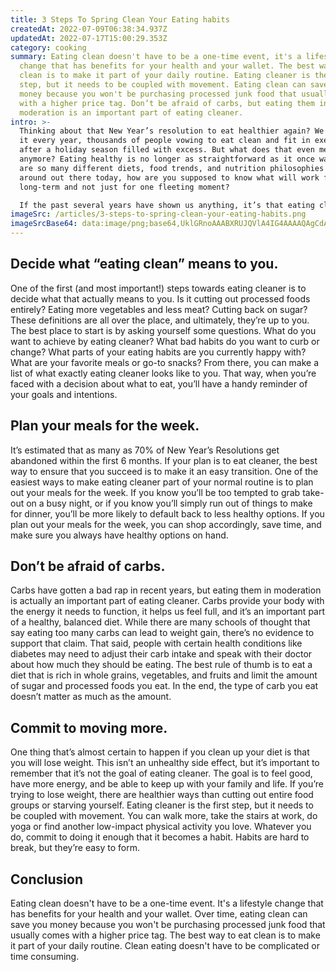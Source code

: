 ```yaml
---
title: 3 Steps To Spring Clean Your Eating habits
createdAt: 2022-07-09T06:38:34.937Z
updatedAt: 2022-07-17T15:00:29.353Z
category: cooking
summary: Eating clean doesn't have to be a one-time event, it's a lifestyle
  change that has benefits for your health and your wallet. The best way to eat
  clean is to make it part of your daily routine. Eating cleaner is the first
  step, but it needs to be coupled with movement. Eating clean can save you
  money because you won't be purchasing processed junk food that usually comes
  with a higher price tag. Don’t be afraid of carbs, but eating them in
  moderation is an important part of eating cleaner.
intro: >-
  Thinking about that New Year’s resolution to eat healthier again? We see
  it every year, thousands of people vowing to eat clean and fit in exercise
  after a holiday season filled with excess. But what does that even mean
  anymore? Eating healthy is no longer as straightforward as it once was. There
  are so many different diets, food trends, and nutrition philosophies floating
  around out there today, how are you supposed to know what will work for you
  long-term and not just for one fleeting moment? 

  If the past several years have shown us anything, it’s that eating clean is here to stay. So instead of feeling like you’re trying on another new fad diet or eating trend, let this be your guidepost back to the basics of eating wholesome food that helps your body in the long run. Clean eating is not about perfection or cutting out entire food groups at all; it’s about making more informed choices about the things you put into your body on a daily basis. Read further to learn more…
imageSrc: /articles/3-steps-to-spring-clean-your-eating-habits.png
imageSrcBase64: data:image/png;base64,UklGRnoAAABXRUJQVlA4IG4AAAAQAgCdASoKAAoAAUAmJbACdAEPDI12Po9AAP77U43tsxTeDcXsiH+BLRh43S3LIVNGZ6RroE5vgUSjWHvUlteGeQp1F/qVQzgzeIg64BnV70HB4bU/K/0RcRJFebC+ftLeSnSUr4AXz6K89kAAAA==
---
```


## Decide what “eating clean” means to you.

One of the first (and most important!) steps towards eating cleaner is to decide what that actually means to you. Is it cutting out processed foods entirely? Eating more vegetables and less meat? Cutting back on sugar? These definitions are all over the place, and ultimately, they’re up to you. The best place to start is by asking yourself some questions. What do you want to achieve by eating cleaner? What bad habits do you want to curb or change? What parts of your eating habits are you currently happy with? What are your favorite meals or go-to snacks? From there, you can make a list of what exactly eating cleaner looks like to you. That way, when you’re faced with a decision about what to eat, you’ll have a handy reminder of your goals and intentions.

## Plan your meals for the week.

It’s estimated that as many as 70% of New Year’s Resolutions get abandoned within the first 6 months. If your plan is to eat cleaner, the best way to ensure that you succeed is to make it an easy transition. One of the easiest ways to make eating cleaner part of your normal routine is to plan out your meals for the week. If you know you’ll be too tempted to grab take-out on a busy night, or if you know you’ll simply run out of things to make for dinner, you’ll be more likely to default back to less healthy options. If you plan out your meals for the week, you can shop accordingly, save time, and make sure you always have healthy options on hand.

## Don’t be afraid of carbs.

Carbs have gotten a bad rap in recent years, but eating them in moderation is actually an important part of eating cleaner. Carbs provide your body with the energy it needs to function, it helps us feel full, and it’s an important part of a healthy, balanced diet. While there are many schools of thought that say eating too many carbs can lead to weight gain, there’s no evidence to support that claim. That said, people with certain health conditions like diabetes may need to adjust their carb intake and speak with their doctor about how much they should be eating. The best rule of thumb is to eat a diet that is rich in whole grains, vegetables, and fruits and limit the amount of sugar and processed foods you eat. In the end, the type of carb you eat doesn’t matter as much as the amount.

## Commit to moving more.

One thing that’s almost certain to happen if you clean up your diet is that you will lose weight. This isn’t an unhealthy side effect, but it’s important to remember that it’s not the goal of eating cleaner. The goal is to feel good, have more energy, and be able to keep up with your family and life. If you’re trying to lose weight, there are healthier ways than cutting out entire food groups or starving yourself. Eating cleaner is the first step, but it needs to be coupled with movement. You can walk more, take the stairs at work, do yoga or find another low-impact physical activity you love. Whatever you do, commit to doing it enough that it becomes a habit. Habits are hard to break, but they’re easy to form.

## Conclusion

Eating clean doesn't have to be a one-time event. It's a lifestyle change that has benefits for your health and your wallet. Over time, eating clean can save you money because you won't be purchasing processed junk food that usually comes with a higher price tag. The best way to eat clean is to make it part of your daily routine. Clean eating doesn't have to be complicated or time consuming.
